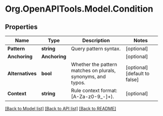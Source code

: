 # Org.OpenAPITools.Model.Condition

## Properties

Name | Type | Description | Notes
------------ | ------------- | ------------- | -------------
**Pattern** | **string** | Query pattern syntax. | [optional] 
**Anchoring** | **Anchoring** |  | [optional] 
**Alternatives** | **bool** | Whether the pattern matches on plurals, synonyms, and typos. | [optional] [default to false]
**Context** | **string** | Rule context format: [A-Za-z0-9_-]+). | [optional] 

[[Back to Model list]](../README.md#documentation-for-models) [[Back to API list]](../README.md#documentation-for-api-endpoints) [[Back to README]](../README.md)

